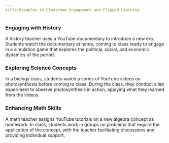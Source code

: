 ```yaml
---
title:Examples in Classroom Engagement and Flipped Learning
---
```


### Engaging with History

A history teacher uses a YouTube documentary to introduce a new era. Students watch the documentary at home, coming to class ready to engage in a simulation game that explores the political, social, and economic dynamics of the period.

### Exploring Science Concepts

In a biology class, students watch a series of YouTube videos on photosynthesis before coming to class. During the class, they conduct a lab experiment to observe photosynthesis in action, applying what they learned from the videos.

### Enhancing Math Skills

A math teacher assigns YouTube tutorials on a new algebra concept as homework. In class, students work in groups on problems that require the application of the concept, with the teacher facilitating discussions and providing individual support.
